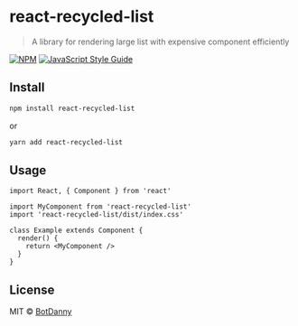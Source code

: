 # react-recycled-list

> A library for rendering large list with expensive component efficiently

[![NPM](https://img.shields.io/npm/v/react-recycled-list.svg)](https://www.npmjs.com/package/react-recycled-list) [![JavaScript Style Guide](https://img.shields.io/badge/code_style-standard-brightgreen.svg)](https://standardjs.com)

## Install

```bash
npm install react-recycled-list
```
or
```bash
yarn add react-recycled-list
```

## Usage

```tsx
import React, { Component } from 'react'

import MyComponent from 'react-recycled-list'
import 'react-recycled-list/dist/index.css'

class Example extends Component {
  render() {
    return <MyComponent />
  }
}
```

## License

MIT © [BotDanny](https://github.com/BotDanny)
